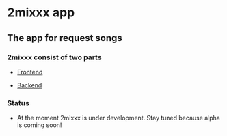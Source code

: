 # 2mixxx app

## The app for request songs

### 2mixxx consist of two parts

- [Frontend](/frontend)

- [Backend](/backend)

### Status
- At the moment 2mixxx is under development. Stay tuned because alpha is coming soon!

